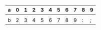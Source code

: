 | a | 0 | 1 | 2 | 3 | 4 | 5 | 6 | 7 | 8 | 9 |
| --- | --- | --- | --- | --- | --- | --- | --- | --- | --- | --- |
|  |  |  |  |  |  |  |  |  |  |  |
| b | 2 | 3 | 4 | 5 | 6 | 7 | 8 | 9 | : | ; |
